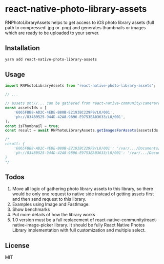 # react-native-photo-library-assets

RNPhotoLibraryAssets helps to get access to iOS photo library assets (full path to compressed .jpg or .png) and generates thumbnails or images which are ready to be uploaded to your server.

## Installation

```sh
yarn add react-native-photo-library-assets
```

## Usage

```js
import RNPhotoLibraryAssets from "react-native-photo-library-assets";

// ...

// assets ph://... can be gathered from react-native-community/cameraroll
const assetsIds = [
    '6065FBB8-AD2C-4EDE-B80B-E2193BC229F9/L0/001',
    'ph://83489525-944D-42A8-9896-E9753EA03633/L0/001',
];
const isThumbnail = true;
const result = await RNPhotoLibraryAssets.getImagesForAssets(assetsIds, isThumbnail);

/*
result: {
    '6065FBB8-AD2C-4EDE-B80B-E2193BC229F9/L0/001': '/var/.../Documents/thumbnail_6065FBB8-AD2C-4EDE-B80B-E2193BC229F9.JPG,
    'ph://83489525-944D-42A8-9896-E9753EA03633/L0/001': '/var/.../Documents/thumbnail_83489525-944D-42A8-9896-E9753EA03633/L0/001.JPG,
}
*/
```

## Todos
1. Move all logic of gathering photo library assets to this library, so there would be only one request to native side instead of getting assets first and then send request to this library.
2. Examples using Image and FastImage.
3. Show benchmarks
4. Put more details of how the library works
5. 1.0 version must be a full replacement of react-native-community/react-native-image-picker library. It should be fully React Native Photos Library implementation with full customization and multiple select.

## License

MIT
